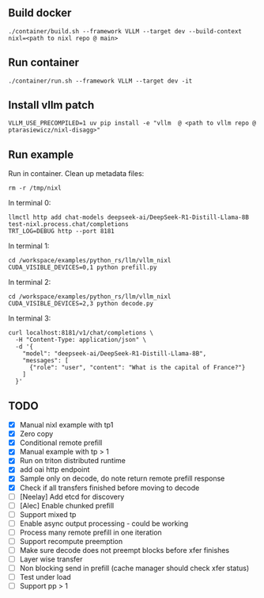 ## Build docker

```
./container/build.sh --framework VLLM --target dev --build-context nixl=<path to nixl repo @ main>
```

## Run container

```
./container/run.sh --framework VLLM --target dev -it
```

## Install vllm patch

```
VLLM_USE_PRECOMPILED=1 uv pip install -e "vllm  @ <path to vllm repo @ ptarasiewicz/nixl-disagg>"
```


## Run example

Run in container. Clean up metadata files:
```
rm -r /tmp/nixl
```

In terminal 0:
```
llmctl http add chat-models deepseek-ai/DeepSeek-R1-Distill-Llama-8B test-nixl.process.chat/completions
TRT_LOG=DEBUG http --port 8181
```


In terminal 1:

```
cd /workspace/examples/python_rs/llm/vllm_nixl
CUDA_VISIBLE_DEVICES=0,1 python prefill.py
```

In terminal 2:

```
cd /workspace/examples/python_rs/llm/vllm_nixl
CUDA_VISIBLE_DEVICES=2,3 python decode.py
```



In terminal 3:
```
curl localhost:8181/v1/chat/completions \
  -H "Content-Type: application/json" \
  -d '{
    "model": "deepseek-ai/DeepSeek-R1-Distill-Llama-8B",
    "messages": [
      {"role": "user", "content": "What is the capital of France?"}
    ]
  }'
```

## TODO

- [x] Manual nixl example with tp1
- [x] Zero copy
- [x] Conditional remote prefill
- [x] Manual example with tp > 1
- [x] Run on triton distributed runtime
- [x] add oai http endpoint
- [x] Sample only on decode, do note return remote prefill response
- [x] Check if all transfers finished before moving to decode
- [ ] [Neelay] Add etcd for discovery
- [ ] [Alec] Enable chunked prefill
- [ ] Support mixed tp
- [ ] Enable async output processing - could be working
- [ ] Process many remote prefill in one iteration
- [ ] Support recompute preemption
- [ ] Make sure decode does not preempt blocks before xfer finishes
- [ ] Layer wise transfer
- [ ] Non blocking send in prefill (cache manager should check xfer status)
- [ ] Test under load
- [ ] Support pp > 1
